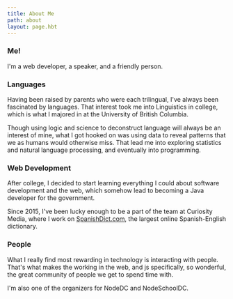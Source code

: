 ```yaml
---
title: About Me
path: about
layout: page.hbt
---
```


### Me!

I'm a web developer, a speaker, and a friendly person.

### Languages

Having been raised by parents who were each trilingual, I've always been
fascinated by languages. That interest took me into Linguistics in college,
which is what I majored in at the University of British Columbia.

Though using logic and science to deconstruct language will always be an
interest of mine, what I got hooked on was using data to reveal patterns that we
as humans would otherwise miss. That lead me into exploring statistics and
natural language processing, and eventually into programming.

### Web Development

After college, I decided to start learning everything I could about software
development and the web, which somehow lead to becoming a Java developer for
the government.

Since 2015, I've been lucky enough to be a part of the team at Curiosity Media,
where I work on [SpanishDict.com](www.spanishdict.com), the largest online
Spanish-English dictionary.

### People

What I really find most rewarding in technology is interacting with people.
That's what makes the working in the web, and js specifically, so
wonderful, the great community of people we get to spend time with.

I'm also one of the organizers for NodeDC and NodeSchoolDC.
